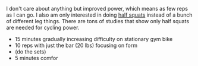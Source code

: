 I don't care about anything but improved power, which means as few reps as I can go. I also am only interested in doing  [half squats](Cycling/Half-squats%20are%20single%20best%20strength%20weight%20exercise.md) instead of a bunch of different leg things. There are tons of studies that show only half squats are needed for cycling power.

- 15 minutes gradually increasing difficulty on stationary gym bike
- 10 reps with just the bar (20 lbs) focusing on form
- (do the sets)
- 5 minutes comfor